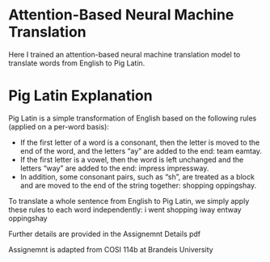 # Attention-Based Neural Machine Translation

Here I trained an attention-based neural machine  translation model to translate words from English to Pig Latin.

# Pig Latin Explanation
Pig Latin is a simple transformation of English based on the following rules 
(applied on a per-word basis):
* If the first letter of a word is a consonant, then the letter is moved to the 
end of the word, and the letters “ay” are added to the end: team eamtay.
* If the first letter is a vowel, then the word is left unchanged and the 
letters “way” are added to the end: impress impressway.
* In addition, some consonant pairs, such as “sh”, are treated as a block 
and are moved to the end of the string together: shopping oppingshay.

To translate a whole sentence from English to Pig Latin, we simply apply 
these rules to each word independently:
i went shopping iway entway oppingshay


Further details are provided in the Assignemnt Details pdf


Assignemnt is adapted from COSI 114b at Brandeis University
